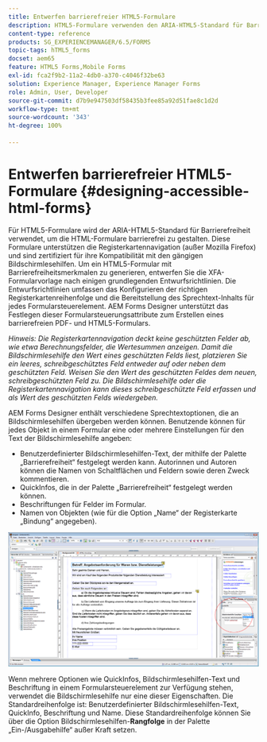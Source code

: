 ```yaml
---
title: Entwerfen barrierefreier HTML5-Formulare
description: HTML5-Formulare verwenden den ARIA-HTML5-Standard für Barrierefreiheit. Diese Formulare unterstützen die Registerkartennavigation und sind zertifiziert für ihre Kompatibilität mit den gängigen Bildschirmlesehilfen.
content-type: reference
products: SG_EXPERIENCEMANAGER/6.5/FORMS
topic-tags: hTML5_forms
docset: aem65
feature: HTML5 Forms,Mobile Forms
exl-id: fca2f9b2-11a2-4db0-a370-c4046f32be63
solution: Experience Manager, Experience Manager Forms
role: Admin, User, Developer
source-git-commit: d7b9e947503df58435b3fee85a92d51fae8c1d2d
workflow-type: tm+mt
source-wordcount: '343'
ht-degree: 100%

---
```


# Entwerfen barrierefreier HTML5-Formulare {#designing-accessible-html-forms}

Für HTML5-Formulare wird der ARIA-HTML5-Standard für Barrierefreiheit verwendet, um die HTML-Formulare barrierefrei zu gestalten. Diese Formulare unterstützen die Registerkartennavigation (außer Mozilla Firefox) und sind zertifiziert für ihre Kompatibilität mit den gängigen Bildschirmlesehilfen. Um ein HTML5-Formular mit Barrierefreiheitsmerkmalen zu generieren, entwerfen Sie die XFA-Formularvorlage nach einigen grundlegenden Entwurfsrichtlinien. Die Entwurfsrichtlinien umfassen das Konfigurieren der richtigen Registerkartenreihenfolge und die Bereitstellung des Sprechtext-Inhalts für jedes Formularsteuerelement. AEM Forms Designer unterstützt das Festlegen dieser Formularsteuerungsattribute zum Erstellen eines barrierefreien PDF- und HTML5-Formulars.

*Hinweis: Die Registerkartennavigation deckt keine geschützten Felder ab, wie etwa Berechnungsfelder, die Wertesummen anzeigen. Damit die Bildschirmlesehilfe den Wert eines geschützten Felds liest, platzieren Sie ein leeres, schreibgeschütztes Feld entweder auf oder neben dem geschützten Feld. Weisen Sie den Wert des geschützten Feldes dem neuen, schreibgeschützten Feld zu. Die Bildschirmlesehilfe oder die Registerkartennavigation kann dieses schreibgeschützte Feld erfassen und als Wert des geschützten Felds wiedergeben.*

AEM Forms Designer enthält verschiedene Sprechtextoptionen, die an Bildschirmlesehilfen übergeben werden können. Benutzende können für jedes Objekt in einem Formular eine oder mehrere Einstellungen für den Text der Bildschirmlesehilfe angeben:

* Benutzerdefinierter Bildschirmlesehilfen-Text, der mithilfe der Palette „Barrierefreiheit“ festgelegt werden kann. Autorinnen und Autoren können die Namen von Schaltflächen und Feldern sowie deren Zweck kommentieren.
* QuickInfos, die in der Palette „Barrierefreiheit“ festgelegt werden können.
* Beschriftungen für Felder im Formular.
* Namen von Objekten (wie für die Option „Name“ der Registerkarte „Bindung“ angegeben).

![Barrierefreiheit](assets/accessibility.png)

Wenn mehrere Optionen wie QuickInfos, Bildschirmlesehilfen-Text und Beschriftung in einem Formularsteuerelement zur Verfügung stehen, verwendet die Bildschirmlesehilfe nur eine dieser Eigenschaften. Die Standardreihenfolge ist: Benutzerdefinierter Bildschirmlesehilfen-Text, QuickInfo, Beschriftung und Name. Diese Standardreihenfolge können Sie über die Option Bildschirmlesehilfen-**Rangfolge** in der Palette „Ein-/Ausgabehilfe“ außer Kraft setzen.
